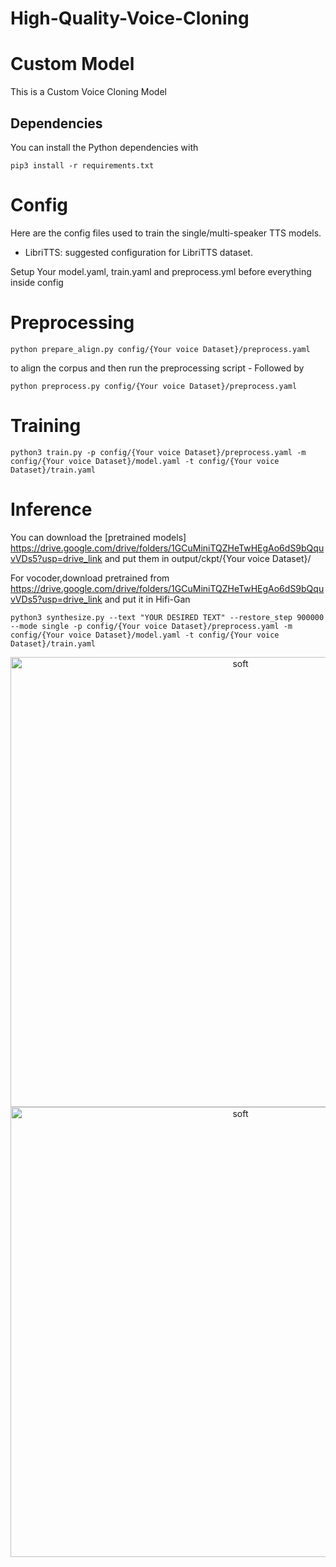 # High-Quality-Voice-Cloning

# Custom Model

This is a Custom Voice Cloning Model

## Dependencies

You can install the Python dependencies with

```
pip3 install -r requirements.txt
```

# Config

Here are the config files used to train the single/multi-speaker TTS models.

- LibriTTS: suggested configuration for LibriTTS dataset.

Setup Your model.yaml, train.yaml and preprocess.yml before everything inside config

# Preprocessing

```
python prepare_align.py config/{Your voice Dataset}/preprocess.yaml
```

to align the corpus and then run the preprocessing script - Followed by

```
python preprocess.py config/{Your voice Dataset}/preprocess.yaml
```

# Training

```
python3 train.py -p config/{Your voice Dataset}/preprocess.yaml -m config/{Your voice Dataset}/model.yaml -t config/{Your voice Dataset}/train.yaml
```

# Inference

You can download the [pretrained models] https://drive.google.com/drive/folders/1GCuMiniTQZHeTwHEgAo6dS9bQquvVDs5?usp=drive_link
and put them in output/ckpt/{Your voice Dataset}/

For vocoder,download pretrained from https://drive.google.com/drive/folders/1GCuMiniTQZHeTwHEgAo6dS9bQquvVDs5?usp=drive_link and put it in Hifi-Gan

```
python3 synthesize.py --text "YOUR DESIRED TEXT" --restore_step 900000 --mode single -p config/{Your voice Dataset}/preprocess.yaml -m config/{Your voice Dataset}/model.yaml -t config/{Your voice Dataset}/train.yaml
```

<div align="center">
<a><img width="720" src="../High-Quality-Voice-Cloning/synthesized.png" alt="soft"></a>
</div>

<div align="center">
<a><img width="720" src="../High-Quality-Voice-Cloning/Loss_total_loss.svg" alt="soft"></a>
</div>
